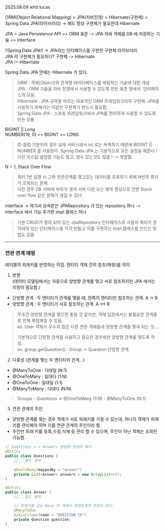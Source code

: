 2025.08.09 whit lucas 

ORM(Object Relational Mapping) > JPA(자바진영) > Hibernate(구현체) > Spring Data JPA(라이브러리) -> 얘도 항상 구현체가 필요한데 Hibernate   

JPA = Java Persistence API == ORM 표준
-> JPA 자바 객체를 DB 에 저장하는 기술 == Interface   

!!Spring Data JPA!! -> JPA라는 인터페이스를 구현한 구현체 라이브러리   
JPA 의 구현체가 필요하다? 구현체 -> Hibernate   
JPA != Hibernate

Spring Data JPA 안에는 Hibernate 가 있다.
> ORM : 객체(Object)와 관계형 데이터베이스를 매핑하는 기술에 대한 개념   
> JPA : ORM 기술을 자바 진영에서 사용할 수 있도록 만든 표준 명세서. 인터페이스의 모음.   
> Hibernate : JPA 규약을 따르는 대표적인 ORM 프레임워크이자 구현체. JPA를 사용하기 위해서는 이같은 구현체가 반드시 필요함.   
> Spring Data JPA : 스프링 프레임워크에서 JPA를 편리하게 사용할 수 있도록 만든 모듈

BIGINT || Long   
NUMBER(19, 0) == BIGINT == LONG
> ID 컬럼 기본키의 경우 실제 서비스에서 int 로는 부족하기 때문에 BIGINT || NUMBER 를 사용한다.
Spring Data JPA 는 기본적으로 모든 설정을 해준다 !   
다만 커스텀 설정할 기능도 많고, 할수 있는것도 많음 ! -> 복잡함.

N + 1, Stack Over Flow
> 쿼리 1번 실행 시 그와 연관관계를 맺고있는 데이터를 조회하기 위해 N번의 쿼리가 조회되는 문제.   
> 이런 경우 DB 서버에 부하가 생겨 서버 다운 또는 병목 현상으로 인한 Stack over flow 같은 문제가 생길 수 있다.

interface -> 여기서 상속받은 JPARepository 가 있는 repository 하나 -> interface 에서 기능 추가한 impl 클래스 하나
> 기본 CRUD가 정의 되어 있는 JpaRepository 인터페이스와 사용자 쿼리가 정의되어 있는 인터페이스를 각각 만들고 
> 이를 구현하는 Impl 클래스를 만드는 방법도 있음



------------------

### 연관 관계 매핑

테이블의 외래키를 반영하는 작업. 엔티티 객체 간의 참조(매핑)를 의미

1. 방향   
   (데이터 모델링에서는 자동으로 양방향 관계를 맺고 서로 참조하지만 JPA 에서는 지정이 필요함.)

- 단방향 관계 : 두 엔티티가 관계를 맺을 때, 한쪽의 엔티티만 참조하는 관계. A -> B
- 양방향 관계 : 두 엔티티가 서로 참조하는 관계. A <-> B   

> 무조건 양방향 관계를 맺으면 좋을 것 같지만, 객체 입장에서는 불필요한 관계들로 인해 복잡해질 수 있음.   
> ex. User 객체가 무수히 많은 다른 연관 객체들과 양방향 관계를 맺게 되는 것....
> 
> 기본적으로 단방향 관계를 사용하고 필요한 경우에만 양방향 관계를 맺도록 작성.  
> ex. group.getQuestion() : Group -> Question 단방향 관계

2. 다중성
   (관계를 맺는 두 엔티티의 관계...)

- @ManyToOne : 다대일 (N:1)
- @OneToMany : 일대다 (1:N)
- @OneToOne : 일대일 (1:1)
- @ManyToMany : 다대다 (N:N)

> Groups - Questions -> @OneToMany (1:N) - @ManyToOne (N:1)

3. 연관 관계의 주인   
- 양방향 관계를 맺는 경우 객체가 서로 외래키를 가질 수 있는데, 하나의 객체가 외래 키를 관리해야 하며 이를 연관 관계의 주인이라 함.
- 주인만 외래 키를 등록,수정,삭제 등 관리 할 수 있으며, 주인이 아닌 객체는 조회만 가능함.

```java
// Questions <-> Answers 양방향 관계의 예시
@Entity
public class Questions {
    //...필드 생략
    
    @OneToMany(mappedBy = "answer")
    private List<Answer> answers = new ArrayList<>();
}

@Entity
public class Answer {
    //...필드 생략

    // 외래키를 갖는 Many 의 객체가 연관관계의 주인이 된다.
    @ManyToOne
    @JoinCilumn(name = "QUESTION_ID")
    private Question question;
}
```

